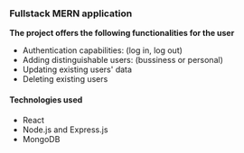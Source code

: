 <h3> Fullstack MERN application </h3>

<p><b>The project offers the following functionalities for the user</b></p>

<ul>
  <li>Authentication capabilities: (log in, log out)</li>
  <li>Adding distinguishable users: (bussiness or personal)</li>
  <li>Updating existing users' data</li>
  <li>Deleting existing users</li>
</ul>

<h4>Technologies used</h4>
<ul>
  <li>React</li>
  <li>Node.js and Express.js</li>
  <li>MongoDB</li>
</ul>
